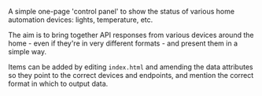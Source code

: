 A simple one-page 'control panel' to show the status of various home automation devices: lights, temperature, etc.

The aim is to bring together API responses from various devices around the home - even if they're in very different formats - and present them in a simple way.

Items can be added by editing `index.html` and amending the data attributes so they point to the correct devices and endpoints, and mention the correct format in which to output data.
